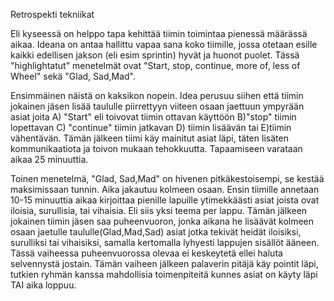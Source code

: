 Retrospekti tekniikat

Eli kyseessä on helppo tapa kehittää tiimin toimintaa pienessä määrässä aikaa. Ideana on antaa hallittu vapaa sana koko tiimille,
jossa otetaan esille kaikki edellisen jakson (eli esim sprintin) hyvät ja huonot puolet. Tässä "highlightatut" menetelmät ovat
"Start, stop, continue, more of, less of Wheel" sekä "Glad, Sad,Mad".

Ensimmäinen näistä on kaksikon nopein. Idea perusuu siihen
että tiimin jokainen jäsen lisää taululle  piirrettyyn viiteen osaan jaettuun ympyrään asiat joita A) "Start" eli toivovat tiimin
ottavan käyttöön B)"stop" tiimin lopettavan C) "continue" tiimin jatkavan D) tiimin lisäävän tai E)tiimin vähentävän. Tämän jälkeen
tiimi käy mainitut asiat läpi, täten lisäten kommunikaatiota ja toivon mukaan tehokkuutta. Tapaamiseen varataan aikaa 25 minuuttia.
  
  Toinen menetelmä, "Glad, Sad,Mad" on hivenen pitkäkestoisempi, se kestää maksimissaan tunnin. Aika jakautuu kolmeen osaan. Ensin tiimille
annetaan 10-15 minuuttia aikaa kirjoittaa pienille lapuille ytimekkäästi asiat joista ovat iloisia, surullisia, tai vihaisia. Eli siis yksi
teema per lappu. Tämän jälkeen jokainen tiimin jäsen saa puheenvuoron, jonka aikana he lisäävät kolmeen osaan jaetulle taululle(Glad,Mad,Sad)
asiat jotka tekivät heidät iloisiksi, surulliksi tai vihaisiksi, samalla kertomalla lyhyesti lappujen sisällöt ääneen. Tässä vaiheessa
puheenvuorossa olevaa ei keskeytetä ellei haluta selvennystä jostain. Tämän vaiheen jälkeen palaverin pitäjä käy pointit läpi, tutkien ryhmän
kanssa mahdollisia toimenpiteitä kunnes asiat on käyty läpi TAI aika loppuu.
